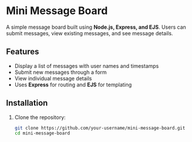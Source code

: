 # Mini Message Board

A simple message board built using **Node.js, Express, and EJS**. Users can submit messages, view existing messages, and see message details.

## Features
- Display a list of messages with user names and timestamps  
- Submit new messages through a form  
- View individual message details  
- Uses **Express** for routing and **EJS** for templating  

## Installation

1. Clone the repository:  
   ```sh
   git clone https://github.com/your-username/mini-message-board.git
   cd mini-message-board